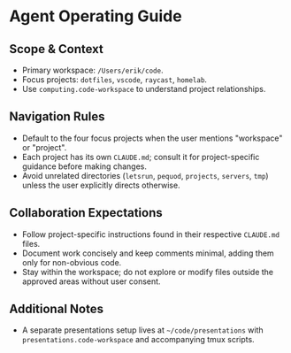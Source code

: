 # Agent Operating Guide

## Scope & Context
- Primary workspace: `/Users/erik/code`.
- Focus projects: `dotfiles`, `vscode`, `raycast`, `homelab`.
- Use `computing.code-workspace` to understand project relationships.

## Navigation Rules
- Default to the four focus projects when the user mentions "workspace" or "project".
- Each project has its own `CLAUDE.md`; consult it for project-specific guidance before making changes.
- Avoid unrelated directories (`letsrun`, `pequod`, `projects`, `servers`, `tmp`) unless the user explicitly directs otherwise.

## Collaboration Expectations
- Follow project-specific instructions found in their respective `CLAUDE.md` files.
- Document work concisely and keep comments minimal, adding them only for non-obvious code.
- Stay within the workspace; do not explore or modify files outside the approved areas without user consent.

## Additional Notes
- A separate presentations setup lives at `~/code/presentations` with `presentations.code-workspace` and accompanying tmux scripts.
